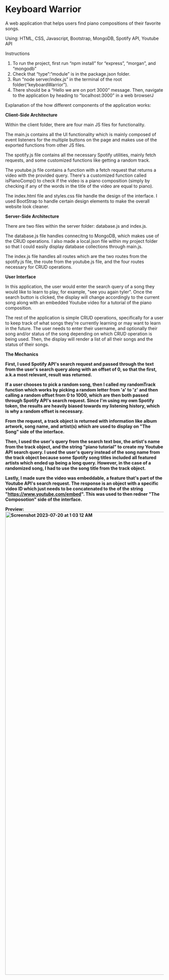 # Keyboard Warrior
A web application that helps users find piano compositions of their favorite songs.

Using: HTML, CSS, Javascript, Bootstrap, MongoDB, Spotify API, Youtube API

Instructions
1. To run the project, first run “npm install” for “express”, “morgan”, and “mongodb”
2. Check that “type”:“module” is in the package.json folder.
3. Run “node server/index.js” in the terminal of the root folder(“keyboardWarrior”).
4. There should be a “Hello we are on port 3000” message. Then, navigate to the
application by heading to “localhost:3000” in a web browserJ

Explanation of the how different components of the application works:

<b> Client-Side Architecture </b>

Within the client folder, there are four main JS files for functionality. 

The main.js contains all the UI functionality which is mainly composed of event listeners for the multiple buttons on the page and makes use of the exported functions from other JS files.

The spotify.js file contains all the necessary Spotify utilities, mainly fetch requests, and some customized functions like getting a random track. 

The youtube.js file contains a function with a fetch request that returns a video with the provided query. There's a customized function called isPianoComp() to check if the video is a piano composition (simply by checking if any of the words in the title of the video are equal to piano).

The index.html file and styles.css file handle the design of the interface. I used BootStrap to handle certain design elements to make the overall website look cleaner.

<b>Server-Side Architecture</b>

There are two files within the server folder: database.js and index.js. 

The database.js file handles connecitng to MongoDB, which makes use of the CRUD operations. I also made a local.json file within my project folder so that I could easily display database collections through main.js.

The index.js file handles all routes which are the two routes from the spotify.js file, the route from the youtube.js file, and the four routes necessary for CRUD operations.

<b>User Interface</b>

In this application, the user would enter the search query of a song they would like to learn to play, for example, "see you again tyler". Once the search button is clicked, the display will change accordingly to the current song along with an embedded Youtube video for a tutorial of the piano composition. 

The rest of the application is simple CRUD operations, specifically for a user to keep track of what songs they're currently learning or may want to learn in the future. The user needs to enter their username, and optionally their song and/or status of the song depending on which CRUD operation is being used. Then, the display will render a list of all their songs and the status of their songs. 

<b>The Mechanics<b>

First, I used Spotify API's search request and passed through the text from the user's search query along with an offset of 0, so that the first, a.k.a most relevant, result was returned. 

If a user chooses to pick a random song, then I called my randomTrack function which works by picking a random letter from 'a' to 'z' and then calling a random offset from 0 to 1000, which are then both passed through Spotify API's search request. Since I'm using my own Spotify token, the results are heavily biased towards my listening history, which is why a random offset is necessary. 

From the request, a track object is returned with information like album artwork, song name, and artist(s) which are used to display on "The Song" side of the interface. 

Then, I used the user's query from the search text box, the artist's name from the track object, and the string "piano tutorial" to create my Youtube API search query. I used the user's query instead of the song name from the track object because some Spotify song titles included all featured artists which ended up being a long query. However, in the case of a randomized song, I had to use the song title from the track object.

Lastly, I made sure the video was embeddable, a feature that's part of the Youtube API's search request. The response is an object with a specific video ID which just needs to be concatenated to the of the string "https://www.youtube.com/embed". This was used to then redner "The Composotion" side of the interface.






Preview:
<img width="1470" alt="Screenshot 2023-07-20 at 1 03 12 AM" src="https://github.com/rachanakreddy/keyboardWarrior/assets/32342008/7b398e77-33fb-49c5-b092-4a5665078245">
